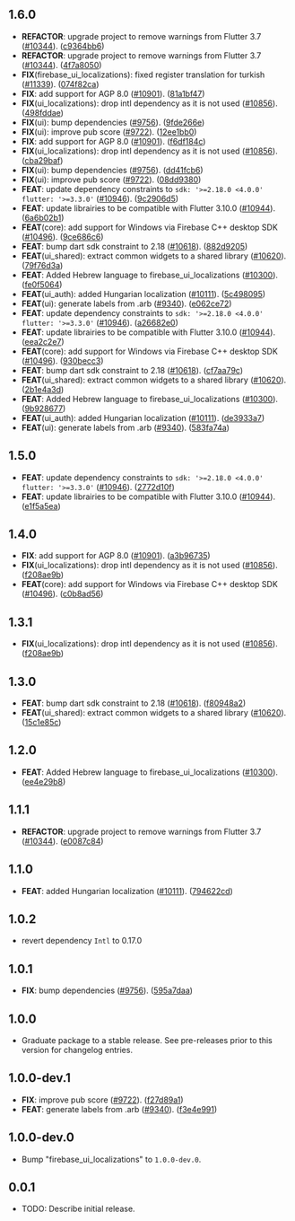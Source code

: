 ## 1.6.0

 - **REFACTOR**: upgrade project to remove warnings from Flutter 3.7 ([#10344](https://github.com/firebase/FirebaseUI-Flutter/issues/10344)). ([c9364bb6](https://github.com/firebase/FirebaseUI-Flutter/commit/c9364bb65dd479f00d646a4061673167dd26aa67))
 - **REFACTOR**: upgrade project to remove warnings from Flutter 3.7 ([#10344](https://github.com/firebase/FirebaseUI-Flutter/issues/10344)). ([4f7a8050](https://github.com/firebase/FirebaseUI-Flutter/commit/4f7a8050b2fbed2cfcc3c6896a5af22df0df0442))
 - **FIX**(firebase_ui_localizations): fixed register translation for turkish ([#11339](https://github.com/firebase/FirebaseUI-Flutter/issues/11339)). ([074f82ca](https://github.com/firebase/FirebaseUI-Flutter/commit/074f82ca9b5f7fd2a320c6ed446e15c666179b84))
 - **FIX**: add support for AGP 8.0 ([#10901](https://github.com/firebase/FirebaseUI-Flutter/issues/10901)). ([81a1bf47](https://github.com/firebase/FirebaseUI-Flutter/commit/81a1bf47166765349ed02a87ad2f5f41929c7fcc))
 - **FIX**(ui_localizations): drop intl dependency as it is not used ([#10856](https://github.com/firebase/FirebaseUI-Flutter/issues/10856)). ([498fddae](https://github.com/firebase/FirebaseUI-Flutter/commit/498fddaeea1b09dd44f0d9686e68f4aca42c05f5))
 - **FIX**(ui): bump dependencies ([#9756](https://github.com/firebase/FirebaseUI-Flutter/issues/9756)). ([9fde266e](https://github.com/firebase/FirebaseUI-Flutter/commit/9fde266e8df7dc028b53ce21b71699d758171b71))
 - **FIX**(ui): improve pub score ([#9722](https://github.com/firebase/FirebaseUI-Flutter/issues/9722)). ([12ee1bb0](https://github.com/firebase/FirebaseUI-Flutter/commit/12ee1bb049e4b26e65cc30c2d149e7fdb8c42f1e))
 - **FIX**: add support for AGP 8.0 ([#10901](https://github.com/firebase/FirebaseUI-Flutter/issues/10901)). ([f6df184c](https://github.com/firebase/FirebaseUI-Flutter/commit/f6df184cfec4892cda7bc19d58bf81539b295c61))
 - **FIX**(ui_localizations): drop intl dependency as it is not used ([#10856](https://github.com/firebase/FirebaseUI-Flutter/issues/10856)). ([cba29baf](https://github.com/firebase/FirebaseUI-Flutter/commit/cba29bafc4563d09957ca9db494eb2f04bffa225))
 - **FIX**(ui): bump dependencies ([#9756](https://github.com/firebase/FirebaseUI-Flutter/issues/9756)). ([dd41fcb6](https://github.com/firebase/FirebaseUI-Flutter/commit/dd41fcb6fecf4511a881dd034d4a181080b4a00d))
 - **FIX**(ui): improve pub score ([#9722](https://github.com/firebase/FirebaseUI-Flutter/issues/9722)). ([08dd9380](https://github.com/firebase/FirebaseUI-Flutter/commit/08dd9380c908005092efa7322f8eff179ab9472a))
 - **FEAT**: update dependency constraints to `sdk: '>=2.18.0 <4.0.0'` `flutter: '>=3.3.0'` ([#10946](https://github.com/firebase/FirebaseUI-Flutter/issues/10946)). ([9c2906d5](https://github.com/firebase/FirebaseUI-Flutter/commit/9c2906d52c75a74cf9b733f584e7c5d68f076de3))
 - **FEAT**: update librairies to be compatible with Flutter 3.10.0 ([#10944](https://github.com/firebase/FirebaseUI-Flutter/issues/10944)). ([6a6b02b1](https://github.com/firebase/FirebaseUI-Flutter/commit/6a6b02b1125dbbe266fcc7dab379769d2fa6e4b3))
 - **FEAT**(core): add support for Windows via Firebase C++ desktop SDK ([#10496](https://github.com/firebase/FirebaseUI-Flutter/issues/10496)). ([9ce686c6](https://github.com/firebase/FirebaseUI-Flutter/commit/9ce686c68d78e94165bde3a616702ec4c13a0fa5))
 - **FEAT**: bump dart sdk constraint to 2.18 ([#10618](https://github.com/firebase/FirebaseUI-Flutter/issues/10618)). ([882d9205](https://github.com/firebase/FirebaseUI-Flutter/commit/882d9205325674648c02726ae1c16597012c5bdf))
 - **FEAT**(ui_shared): extract common widgets to a shared library ([#10620](https://github.com/firebase/FirebaseUI-Flutter/issues/10620)). ([79f76d3a](https://github.com/firebase/FirebaseUI-Flutter/commit/79f76d3a886288738ccfdcbcd2d07e76c6e5a52e))
 - **FEAT**: Added Hebrew language to firebase_ui_localizations ([#10300](https://github.com/firebase/FirebaseUI-Flutter/issues/10300)). ([fe0f5064](https://github.com/firebase/FirebaseUI-Flutter/commit/fe0f5064f740cf8159f88f67b2bab5b6b4f3fc95))
 - **FEAT**(ui_auth): added Hungarian localization ([#10111](https://github.com/firebase/FirebaseUI-Flutter/issues/10111)). ([5c498095](https://github.com/firebase/FirebaseUI-Flutter/commit/5c498095fcdc836cdde6dcd17c7f7ba2aae0ded2))
 - **FEAT**(ui): generate labels from .arb ([#9340](https://github.com/firebase/FirebaseUI-Flutter/issues/9340)). ([e062ce72](https://github.com/firebase/FirebaseUI-Flutter/commit/e062ce72b182e82be922b426b97402631eae3e03))
 - **FEAT**: update dependency constraints to `sdk: '>=2.18.0 <4.0.0'` `flutter: '>=3.3.0'` ([#10946](https://github.com/firebase/FirebaseUI-Flutter/issues/10946)). ([a26682e0](https://github.com/firebase/FirebaseUI-Flutter/commit/a26682e0957ea983b82b5c48a2c54cec1d80995b))
 - **FEAT**: update librairies to be compatible with Flutter 3.10.0 ([#10944](https://github.com/firebase/FirebaseUI-Flutter/issues/10944)). ([eea2c2e7](https://github.com/firebase/FirebaseUI-Flutter/commit/eea2c2e76aa268a2b8a1b9a42e8b985e06ea80b6))
 - **FEAT**(core): add support for Windows via Firebase C++ desktop SDK ([#10496](https://github.com/firebase/FirebaseUI-Flutter/issues/10496)). ([930becc3](https://github.com/firebase/FirebaseUI-Flutter/commit/930becc3ddbffcd65f4c79bd2973994e1be396d3))
 - **FEAT**: bump dart sdk constraint to 2.18 ([#10618](https://github.com/firebase/FirebaseUI-Flutter/issues/10618)). ([cf7aa79c](https://github.com/firebase/FirebaseUI-Flutter/commit/cf7aa79cbae0189e6e34a0c970d81e6cd4e5c25d))
 - **FEAT**(ui_shared): extract common widgets to a shared library ([#10620](https://github.com/firebase/FirebaseUI-Flutter/issues/10620)). ([2b1e4a3d](https://github.com/firebase/FirebaseUI-Flutter/commit/2b1e4a3d968b0212881b0356464586c03ca71997))
 - **FEAT**: Added Hebrew language to firebase_ui_localizations ([#10300](https://github.com/firebase/FirebaseUI-Flutter/issues/10300)). ([9b928677](https://github.com/firebase/FirebaseUI-Flutter/commit/9b92867720dbc328a4a067a6bde893586ba6ba85))
 - **FEAT**(ui_auth): added Hungarian localization ([#10111](https://github.com/firebase/FirebaseUI-Flutter/issues/10111)). ([de3933a7](https://github.com/firebase/FirebaseUI-Flutter/commit/de3933a7387bda042892288ecd8b1b996e7d99e3))
 - **FEAT**(ui): generate labels from .arb ([#9340](https://github.com/firebase/FirebaseUI-Flutter/issues/9340)). ([583fa74a](https://github.com/firebase/FirebaseUI-Flutter/commit/583fa74a99dc2983c54cf8d90b1ed46c5b912aec))

## 1.5.0

 - **FEAT**: update dependency constraints to `sdk: '>=2.18.0 <4.0.0'` `flutter: '>=3.3.0'` ([#10946](https://github.com/firebase/flutterfire/issues/10946)). ([2772d10f](https://github.com/firebase/flutterfire/commit/2772d10fe510dcc28ec2d37a26b266c935699fa6))
 - **FEAT**: update librairies to be compatible with Flutter 3.10.0 ([#10944](https://github.com/firebase/flutterfire/issues/10944)). ([e1f5a5ea](https://github.com/firebase/flutterfire/commit/e1f5a5ea798c54f19d1d2f7b8f2250f8819f44b7))

## 1.4.0

 - **FIX**: add support for AGP 8.0 ([#10901](https://github.com/firebase/flutterfire/issues/10901)). ([a3b96735](https://github.com/firebase/flutterfire/commit/a3b967354294c295a9be8d699a6adb7f4b1dba7f))
 - **FIX**(ui_localizations): drop intl dependency as it is not used ([#10856](https://github.com/firebase/flutterfire/issues/10856)). ([f208ae9b](https://github.com/firebase/flutterfire/commit/f208ae9b0b2f784710bb6c7e894e3aeb5513d30d))
 - **FEAT**(core): add support for Windows via Firebase C++ desktop SDK ([#10496](https://github.com/firebase/flutterfire/issues/10496)). ([c0b8ad56](https://github.com/firebase/flutterfire/commit/c0b8ad5605d1fda6d897ea625224b5e61c5826ad))

## 1.3.1

 - **FIX**(ui_localizations): drop intl dependency as it is not used ([#10856](https://github.com/firebase/flutterfire/issues/10856)). ([f208ae9b](https://github.com/firebase/flutterfire/commit/f208ae9b0b2f784710bb6c7e894e3aeb5513d30d))

## 1.3.0

 - **FEAT**: bump dart sdk constraint to 2.18 ([#10618](https://github.com/firebase/flutterfire/issues/10618)). ([f80948a2](https://github.com/firebase/flutterfire/commit/f80948a28b62eead358bdb900d5a0dfb97cebb33))
 - **FEAT**(ui_shared): extract common widgets to a shared library ([#10620](https://github.com/firebase/flutterfire/issues/10620)). ([15c1e85c](https://github.com/firebase/flutterfire/commit/15c1e85c5dae8e9884d321fde4a1217bc21cd6c8))

## 1.2.0

 - **FEAT**: Added Hebrew language to firebase_ui_localizations ([#10300](https://github.com/firebase/flutterfire/issues/10300)). ([ee4e29b8](https://github.com/firebase/flutterfire/commit/ee4e29b8ef99344d4622d974b55d679e0a1934a5))

## 1.1.1

 - **REFACTOR**: upgrade project to remove warnings from Flutter 3.7 ([#10344](https://github.com/firebase/flutterfire/issues/10344)). ([e0087c84](https://github.com/firebase/flutterfire/commit/e0087c845c7526c11a4241a26d39d4673b0ad29d))

## 1.1.0

 - **FEAT**: added Hungarian localization ([#10111](https://github.com/firebase/flutterfire/issues/10111)). ([794622cd](https://github.com/firebase/flutterfire/commit/794622cd25332e728c2665ee71b843502fa37eff))

## 1.0.2

 - revert dependency `Intl` to 0.17.0

## 1.0.1

 - **FIX**: bump dependencies ([#9756](https://github.com/firebase/flutterfire/issues/9756)). ([595a7daa](https://github.com/firebase/flutterfire/commit/595a7daa3e856cad152463e543d152f71f61cee9))

## 1.0.0

 - Graduate package to a stable release. See pre-releases prior to this version for changelog entries.

## 1.0.0-dev.1

 - **FIX**: improve pub score ([#9722](https://github.com/firebase/flutterfire/issues/9722)). ([f27d89a1](https://github.com/firebase/flutterfire/commit/f27d89a12cbb5830eb5518854dcfbca72efedb5b))
 - **FEAT**: generate labels from .arb ([#9340](https://github.com/firebase/flutterfire/issues/9340)). ([f3e4e991](https://github.com/firebase/flutterfire/commit/f3e4e991b0f0f57dbd0c4ff1ff6f0704d9c9a38b))

## 1.0.0-dev.0

 - Bump "firebase_ui_localizations" to `1.0.0-dev.0`.

## 0.0.1

* TODO: Describe initial release.
